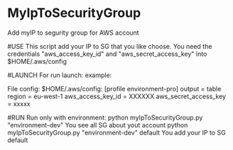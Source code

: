 # MyIpToSecurityGroup
Add myIP to segurity group for AWS account

#USE
This script add your IP to SG that you like choose.
You need the credentials "aws_access_key_id" and "aws_secret_access_key" into $HOME/.aws/config

#LAUNCH
For run launch:
example:

File config:
  $HOME/.aws/config:
  [profile environment-pro]
  output = table
  region = eu-west-1
  aws_access_key_id = XXXXXX
  aws_secret_access_key = xxxxx

#RUN
  Run only with environment:
  python myIpToSecurityGroup.py "environment-dev"
You see all SG about yout account
  python myIpToSecurityGroup.py "environment-dev" default
You add your IP to SG default
